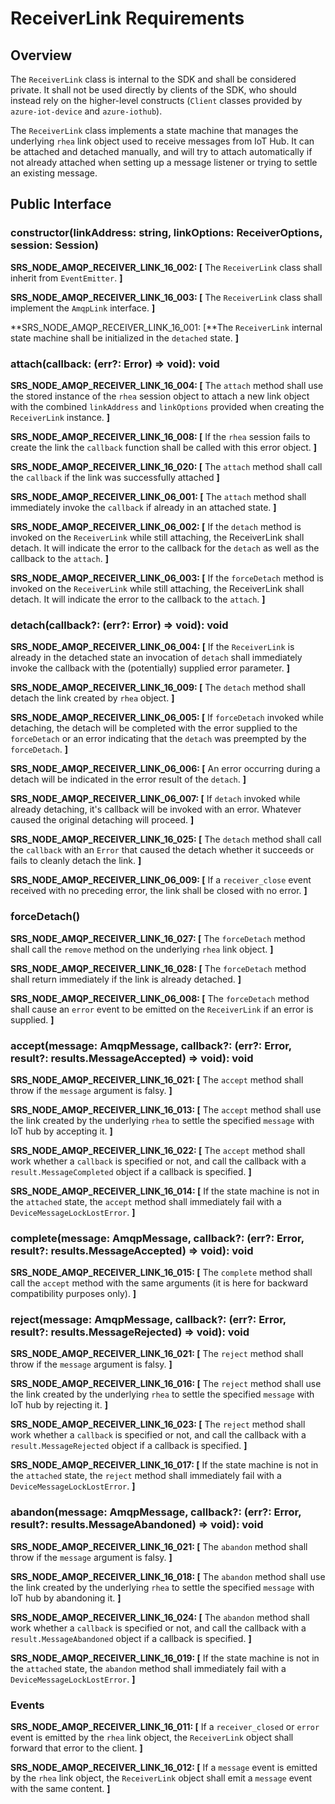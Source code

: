 # ReceiverLink Requirements

## Overview

The `ReceiverLink` class is internal to the SDK and shall be considered private. It shall not be used directly by clients of the SDK, who should instead rely on the higher-level constructs (`Client` classes provided by `azure-iot-device` and `azure-iothub`).

The `ReceiverLink` class implements a state machine that manages the underlying `rhea` link object used to receive messages from IoT Hub. It can be attached and detached manually, and will try to attach automatically if not already attached when setting up a message listener or trying to settle an existing message.

## Public Interface

### constructor(linkAddress: string, linkOptions: ReceiverOptions, session: Session)

**SRS_NODE_AMQP_RECEIVER_LINK_16_002: [** The `ReceiverLink` class shall inherit from `EventEmitter`. **]**

**SRS_NODE_AMQP_RECEIVER_LINK_16_003: [** The `ReceiverLink` class shall implement the `AmqpLink` interface. **]**

**SRS_NODE_AMQP_RECEIVER_LINK_16_001: [**The `ReceiverLink` internal state machine shall be initialized in the `detached` state. **]**

### attach(callback: (err?: Error) => void): void

**SRS_NODE_AMQP_RECEIVER_LINK_16_004: [** The `attach` method shall use the stored instance of the `rhea` session object to attach a new link object with the combined `linkAddress` and `linkOptions` provided when creating the `ReceiverLink` instance. **]**

**SRS_NODE_AMQP_RECEIVER_LINK_16_008: [** If the `rhea` session fails to create the link the `callback` function shall be called with this error object. **]**

**SRS_NODE_AMQP_RECEIVER_LINK_16_020: [** The `attach` method shall call the `callback` if the link was successfully attached **]**

**SRS_NODE_AMQP_RECEIVER_LINK_06_001: [** The `attach` method shall immediately invoke the `callback` if already in an attached state. **]**

**SRS_NODE_AMQP_RECEIVER_LINK_06_002: [** If the `detach` method is invoked on the `ReceiverLink` while still attaching, the ReceiverLink shall detach.  It will indicate the error to the callback for the `detach` as well as the callback to the `attach`. **]**

**SRS_NODE_AMQP_RECEIVER_LINK_06_003: [** If the `forceDetach` method is invoked on the `ReceiverLink` while still attaching, the ReceiverLink shall detach.  It will indicate the error to the callback to the `attach`. **]**

### detach(callback?: (err?: Error) => void): void

**SRS_NODE_AMQP_RECEIVER_LINK_06_004: [** If the `ReceiverLink` is already in the detached state an invocation of `detach` shall immediately invoke the callback with the (potentially) supplied error parameter. **]**

**SRS_NODE_AMQP_RECEIVER_LINK_16_009: [** The `detach` method shall detach the link created by `rhea` object. **]**

**SRS_NODE_AMQP_RECEIVER_LINK_06_005: [** If `forceDetach` invoked while detaching, the detach will be completed with the error supplied to the `forceDetach` or an error indicating that the `detach` was preempted by the `forceDetach`. **]**

**SRS_NODE_AMQP_RECEIVER_LINK_06_006: [** An error occurring during a detach will be indicated in the error result of the `detach`. **]**

**SRS_NODE_AMQP_RECEIVER_LINK_06_007: [** If `detach` invoked while already detaching, it's callback will be invoked with an error.  Whatever caused the original detaching will proceed. **]**

**SRS_NODE_AMQP_RECEIVER_LINK_16_025: [** The `detach` method shall call the `callback` with an `Error` that caused the detach whether it succeeds or fails to cleanly detach the link. **]**

**SRS_NODE_AMQP_RECEIVER_LINK_06_009: [** If a `receiver_close` event received with no preceding error, the link shall be closed with no error. **]**

### forceDetach()

**SRS_NODE_AMQP_RECEIVER_LINK_16_027: [** The `forceDetach` method shall call the `remove` method on the underlying `rhea` link object. **]**

**SRS_NODE_AMQP_RECEIVER_LINK_16_028: [** The `forceDetach` method shall return immediately if the link is already detached. **]**

**SRS_NODE_AMQP_RECEIVER_LINK_06_008: [** The `forceDetach` method shall cause an `error` event to be emitted on the `ReceiverLink` if an error is supplied. **]**
### accept(message: AmqpMessage, callback?: (err?: Error, result?: results.MessageAccepted) => void): void

**SRS_NODE_AMQP_RECEIVER_LINK_16_021: [** The `accept` method shall throw if the `message` argument is falsy. **]**

**SRS_NODE_AMQP_RECEIVER_LINK_16_013: [** The `accept` method shall use the link created by the underlying `rhea` to settle the specified `message` with IoT hub by accepting it. **]**

**SRS_NODE_AMQP_RECEIVER_LINK_16_022: [** The `accept` method shall work whether a `callback` is specified or not, and call the callback with a `result.MessageCompleted` object if a callback is specified. **]**

**SRS_NODE_AMQP_RECEIVER_LINK_16_014: [** If the state machine is not in the `attached` state, the `accept` method shall immediately fail with a `DeviceMessageLockLostError`. **]**

### complete(message: AmqpMessage, callback?: (err?: Error, result?: results.MessageAccepted) => void): void

**SRS_NODE_AMQP_RECEIVER_LINK_16_015: [** The `complete` method shall call the `accept` method with the same arguments (it is here for backward compatibility purposes only). **]**

### reject(message: AmqpMessage, callback?: (err?: Error, result?: results.MessageRejected) => void): void

**SRS_NODE_AMQP_RECEIVER_LINK_16_021: [** The `reject` method shall throw if the `message` argument is falsy. **]**

**SRS_NODE_AMQP_RECEIVER_LINK_16_016: [** The `reject` method shall use the link created by the underlying `rhea` to settle the specified `message` with IoT hub by rejecting it. **]**

**SRS_NODE_AMQP_RECEIVER_LINK_16_023: [** The `reject` method shall work whether a `callback` is specified or not, and call the callback with a `result.MessageRejected` object if a callback is specified. **]**

**SRS_NODE_AMQP_RECEIVER_LINK_16_017: [** If the state machine is not in the `attached` state, the `reject` method shall immediately fail with a `DeviceMessageLockLostError`. **]**

### abandon(message: AmqpMessage, callback?: (err?: Error, result?: results.MessageAbandoned) => void): void

**SRS_NODE_AMQP_RECEIVER_LINK_16_021: [** The `abandon` method shall throw if the `message` argument is falsy. **]**

**SRS_NODE_AMQP_RECEIVER_LINK_16_018: [** The `abandon` method shall use the link created by the underlying `rhea` to settle the specified `message` with IoT hub by abandoning it. **]**

**SRS_NODE_AMQP_RECEIVER_LINK_16_024: [** The `abandon` method shall work whether a `callback` is specified or not, and call the callback with a `result.MessageAbandoned` object if a callback is specified. **]**

**SRS_NODE_AMQP_RECEIVER_LINK_16_019: [** If the state machine is not in the `attached` state, the `abandon` method shall immediately fail with a `DeviceMessageLockLostError`. **]**

### Events

**SRS_NODE_AMQP_RECEIVER_LINK_16_011: [** If a `receiver_closed` or `error` event is emitted by the `rhea` link object, the `ReceiverLink` object shall forward that error to the client. **]**

**SRS_NODE_AMQP_RECEIVER_LINK_16_012: [** If a `message` event is emitted by the `rhea` link object, the `ReceiverLink` object shall emit a `message` event with the same content. **]**

